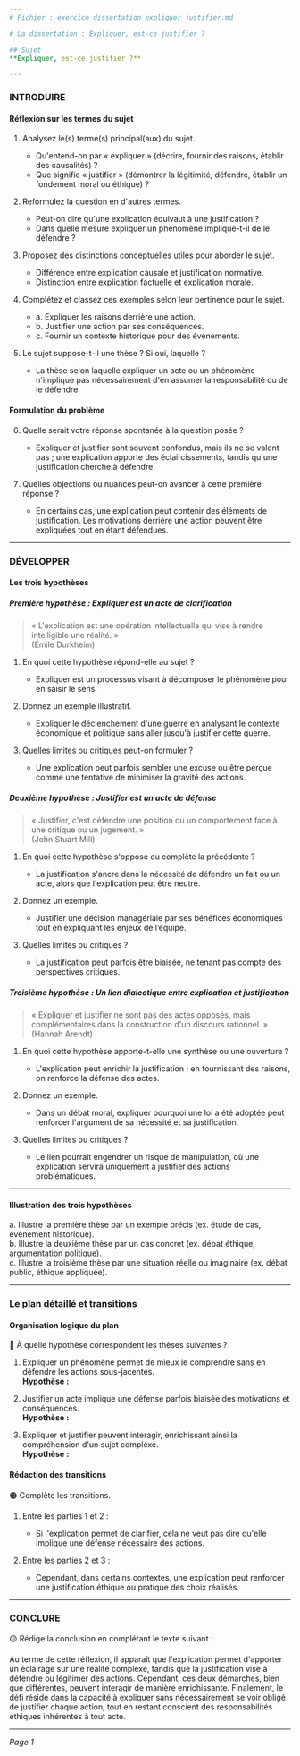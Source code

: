 ```yaml
---
# Fichier : exercice_dissertation_expliquer_justifier.md

# La dissertation : Expliquer, est-ce justifier ?

## Sujet
**Expliquer, est-ce justifier ?**

---
```


### INTRODUIRE

#### Réflexion sur les termes du sujet

1. Analysez le(s) terme(s) principal(aux) du sujet.
   - Qu'entend-on par « expliquer » (décrire, fournir des raisons, établir des causalités) ?
   - Que signifie « justifier » (démontrer la légitimité, défendre, établir un fondement moral ou éthique) ?
  
2. Reformulez la question en d'autres termes.
   - Peut-on dire qu'une explication équivaut à une justification ?
   - Dans quelle mesure expliquer un phénomène implique-t-il de le défendre ?

3. Proposez des distinctions conceptuelles utiles pour aborder le sujet.
   - Différence entre explication causale et justification normative.
   - Distinction entre explication factuelle et explication morale.
   
4. Complétez et classez ces exemples selon leur pertinence pour le sujet.
   - a. Expliquer les raisons derrière une action.
   - b. Justifier une action par ses conséquences.
   - c. Fournir un contexte historique pour des événements.

5. Le sujet suppose-t-il une thèse ? Si oui, laquelle ?
   - La thèse selon laquelle expliquer un acte ou un phénomène n'implique pas nécessairement d'en assumer la responsabilité ou de le défendre.

#### Formulation du problème

6. Quelle serait votre réponse spontanée à la question posée ?
   - Expliquer et justifier sont souvent confondus, mais ils ne se valent pas ; une explication apporte des éclaircissements, tandis qu'une justification cherche à défendre.

7. Quelles objections ou nuances peut-on avancer à cette première réponse ?
   - En certains cas, une explication peut contenir des éléments de justification. Les motivations derrière une action peuvent être expliquées tout en étant défendues.

---

### DÉVELOPPER

#### Les trois hypothèses

##### Première hypothèse : Expliquer est un acte de clarification

> « L'explication est une opération intellectuelle qui vise à rendre intelligible une réalité. »  
> (Émile Durkheim)

1. En quoi cette hypothèse répond-elle au sujet ?
   - Expliquer est un processus visant à décomposer le phénomène pour en saisir le sens.

2. Donnez un exemple illustratif.
   - Expliquer le déclenchement d'une guerre en analysant le contexte économique et politique sans aller jusqu'à justifier cette guerre.

3. Quelles limites ou critiques peut-on formuler ?
   - Une explication peut parfois sembler une excuse ou être perçue comme une tentative de minimiser la gravité des actions.

##### Deuxième hypothèse : Justifier est un acte de défense

> « Justifier, c'est défendre une position ou un comportement face à une critique ou un jugement. »  
> (John Stuart Mill)

1. En quoi cette hypothèse s'oppose ou complète la précédente ?
   - La justification s'ancre dans la nécessité de défendre un fait ou un acte, alors que l'explication peut être neutre.

2. Donnez un exemple.
   - Justifier une décision managériale par ses bénéfices économiques tout en expliquant les enjeux de l’équipe.

3. Quelles limites ou critiques ?
   - La justification peut parfois être biaisée, ne tenant pas compte des perspectives critiques.

##### Troisième hypothèse : Un lien dialectique entre explication et justification

> « Expliquer et justifier ne sont pas des actes opposés, mais complémentaires dans la construction d'un discours rationnel. »  
> (Hannah Arendt)

1. En quoi cette hypothèse apporte-t-elle une synthèse ou une ouverture ?
   - L'explication peut enrichir la justification ; en fournissant des raisons, on renforce la défense des actes.

2. Donnez un exemple.
   - Dans un débat moral, expliquer pourquoi une loi a été adoptée peut renforcer l'argument de sa nécessité et sa justification.

3. Quelles limites ou critiques ?
   - Le lien pourrait engendrer un risque de manipulation, où une explication servira uniquement à justifier des actions problématiques.

---

#### Illustration des trois hypothèses

a. Illustre la première thèse par un exemple précis (ex. étude de cas, événement historique).  
b. Illustre la deuxième thèse par un cas concret (ex. débat éthique, argumentation politique).  
c. Illustre la troisième thèse par une situation réelle ou imaginaire (ex. débat public, éthique appliquée).

---

### Le plan détaillé et transitions

#### Organisation logique du plan

🔴 À quelle hypothèse correspondent les thèses suivantes ?

1. Expliquer un phénomène permet de mieux le comprendre sans en défendre les actions sous-jacentes.  
   **Hypothèse :**
   
2. Justifier un acte implique une défense parfois biaisée des motivations et conséquences.  
   **Hypothèse :**
   
3. Expliquer et justifier peuvent interagir, enrichissant ainsi la compréhension d'un sujet complexe.  
   **Hypothèse :**

#### Rédaction des transitions

🟠 Complète les transitions.

1. Entre les parties 1 et 2 :  
   - Si l'explication permet de clarifier, cela ne veut pas dire qu'elle implique une défense nécessaire des actions.
   
2. Entre les parties 2 et 3 :  
   - Cependant, dans certains contextes, une explication peut renforcer une justification éthique ou pratique des choix réalisés.

---

### CONCLURE

🟡 Rédige la conclusion en complétant le texte suivant :

Au terme de cette réflexion, il apparaît que l'explication permet d'apporter un éclairage sur une réalité complexe, tandis que la justification vise à défendre ou légitimer des actions. Cependant, ces deux démarches, bien que différentes, peuvent interagir de manière enrichissante. Finalement, le défi réside dans la capacité à expliquer sans nécessairement se voir obligé de justifier chaque action, tout en restant conscient des responsabilités éthiques inhérentes à tout acte.

--- 

*Page 1*